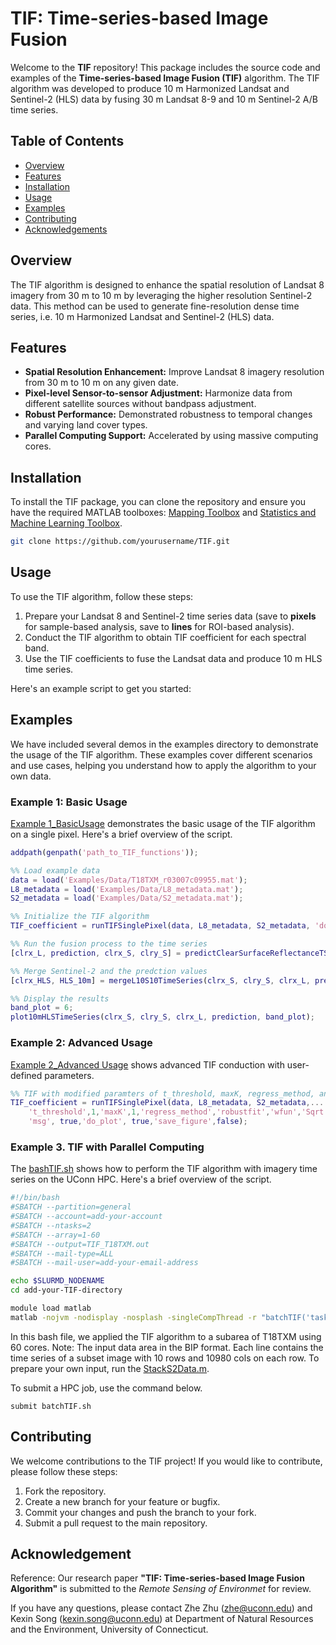 # TIF: Time-series-based Image Fusion

Welcome to the **TIF** repository! This package includes the source code and examples of the **Time-series-based Image Fusion (TIF)** algorithm. The TIF algorithm was developed to produce 10 m Harmonized Landsat and Sentinel-2 (HLS) data by fusing 30 m Landsat 8-9 and 10 m Sentinel-2 A/B time series.

## Table of Contents

- [Overview](#overview)
- [Features](#features)
- [Installation](#installation)
- [Usage](#usage)
- [Examples](#examples)
- [Contributing](#contributing)
- [Acknowledgements](#acknowledgements)

## Overview

The TIF algorithm is designed to enhance the spatial resolution of Landsat 8 imagery from 30 m to 10 m by leveraging the higher resolution Sentinel-2 data. This method can be used to generate fine-resolution dense time series, i.e. 10 m Harmonized Landsat and Sentinel-2 (HLS) data.

## Features

- **Spatial Resolution Enhancement:** Improve Landsat 8 imagery resolution from 30 m to 10 m on any given date.
- **Pixel-level Sensor-to-sensor Adjustment:** Harmonize data from different satellite sources without bandpass adjustment.
- **Robust Performance:** Demonstrated robustness to temporal changes and varying land cover types.
- **Parallel Computing Support:** Accelerated by using massive computing cores.

## Installation

To install the TIF package, you can clone the repository and ensure you have the required MATLAB toolboxes: [Mapping Toolbox](https://www.mathworks.com/products/mapping.html) and [Statistics and Machine Learning Toolbox](https://www.mathworks.com/products/statistics.html).


```bash
git clone https://github.com/yourusername/TIF.git
```

## Usage
To use the TIF algorithm, follow these steps:

1. Prepare your Landsat 8 and Sentinel-2 time series data (save to **pixels** for sample-based analysis, save to **lines** for ROI-based analysis).
2. Conduct the TIF algorithm to obtain TIF coefficient for each spectral band.
3. Use the TIF coefficients to fuse the Landsat data and produce 10 m HLS time series.

Here's an example script to get you started:

## Examples
We have included several demos in the examples directory to demonstrate the usage of the TIF algorithm. These examples cover different scenarios and use cases, helping you understand how to apply the algorithm to your own data.

### Example 1: Basic Usage 
[Example 1_BasicUsage](https://github.com/kathy9980/TIF/blob/main/Examples/Example1_BasicUsage.m) demonstrates the basic usage of the TIF algorithm on a single pixel. Here's a brief overview of the script.
```matlab
addpath(genpath('path_to_TIF_functions')); 

%% Load example data
data = load('Examples/Data/T18TXM_r03007c09955.mat');
L8_metadata = load('Examples/Data/L8_metadata.mat');
S2_metadata = load('Examples/Data/S2_metadata.mat');

%% Initialize the TIF algorithm 
TIF_coefficient = runTIFSinglePixel(data, L8_metadata, S2_metadata, 'do_plot', true);

%% Run the fusion process to the time series
[clrx_L, prediction, clrx_S, clry_S] = predictClearSurfaceReflectanceTS(data, TIF_coefficient);

%% Merge Sentinel-2 and the predction values
[clrx_HLS, HLS_10m] = mergeL10S10TimeSeries(clrx_S, clry_S, clrx_L, prediction);

%% Display the results
band_plot = 6; 
plot10mHLSTimeSeries(clrx_S, clry_S, clrx_L, prediction, band_plot);
```


### Example 2: Advanced Usage
[Example 2_Advanced Usage](https://github.com/kathy9980/TIF/blob/main/Examples/Example2_AdvancedUsage.m) shows advanced TIF conduction with user-defined parameters.
```matlab
%% TIF with modified paramters of t_threshold, maxK, regress_method, and wfun
TIF_coefficient = runTIFSinglePixel(data, L8_metadata, S2_metadata,...
    't_threshold',1,'maxK',1,'regress_method','robustfit','wfun','Sqrt',...
    'msg', true,'do_plot', true,'save_figure',false);
```

### Example 3. TIF with Parallel Computing
The [bashTIF.sh](https://github.com/kathy9980/TIF/blob/main/HPCJobs/batchTIF.sh) shows how to perform the TIF algorithm with imagery time series on the UConn HPC. Here's a brief overview of the script.

```bash
#!/bin/bash
#SBATCH --partition=general
#SBATCH --account=add-your-account
#SBATCH --ntasks=2
#SBATCH --array=1-60
#SBATCH --output=TIF_T18TXM.out
#SBATCH --mail-type=ALL
#SBATCH --mail-user=add-your-email-address

echo $SLURMD_NODENAME
cd add-your-TIF-directory

module load matlab
matlab -nojvm -nodisplay -nosplash -singleCompThread -r "batchTIF('task',$SLURM_ARRAY_TASK_ID, 'ntasks',$SLURM_ARRAY_TASK_MAX, 'ARDTiles','18TXM','hide_date','2021-06-16','analysis_scale','30to10');exit"
```

In this bash file, we applied the TIF algorithm to a subarea of T18TXM using 60 cores. Note: The input data area in the BIP format. Each line contains the time series of a subset image with 10 rows and 10980 cols on each row. To prepare your own input, run the [StackS2Data.m]().


To submit a HPC job, use the command below.
```linux
submit batchTIF.sh
```

## Contributing
We welcome contributions to the TIF project! If you would like to contribute, please follow these steps:

1. Fork the repository.
2. Create a new branch for your feature or bugfix.
3. Commit your changes and push the branch to your fork.
4. Submit a pull request to the main repository.

## Acknowledgement
Reference: Our research paper **"TIF: Time-series-based Image Fusion Algorithm"** is submitted to the *Remote Sensing of Environmet* for review.


If you have any questions, please contact Zhe Zhu (zhe@uconn.edu) and Kexin Song (kexin.song@uconn.edu) at Department of Natural Resources and the Environment, University of Connecticut.



